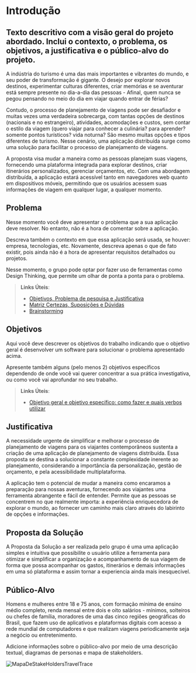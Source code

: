# Introdução

## Texto descritivo com a visão geral do projeto abordado. Inclui o contexto, o problema, os objetivos, a justificativa e o público-alvo do projeto.

A indústria do turismo é uma das mais importantes e vibrantes do mundo, e seu poder de transformação é gigante. O desejo por explorar novos destinos, experimentar culturas diferentes, criar memórias e se aventurar está sempre presente no dia-a-dia das pessoas - Afinal, quem nunca se pegou pensando no meio do dia em viajar quando entrar de férias? 

Contudo, o processo de planejamento de viagens pode ser desafiador e muitas vezes uma verdadeira sobrecarga, com tantas opções de destinos (nacionais e no estrangeiro), atividades, acomodações e custos, sem contar o estilo da viagem (quero viajar para conhecer a culinária? para aprender? somente pontos turísticos? vida noturna? São mesmo muitas opções e tipos diferentes de turismo. Nesse cenário, uma aplicação distribuída surge como uma solução para facilitar o processo de planejamento de viagens.

A proposta visa mudar a maneira como as pessoas planejam suas viagens, fornecendo uma plataforma integrada para explorar destinos, criar itinerários personalizados, gerenciar orçamentos, etc. Com uma abordagem distribuída, a aplicação estará acessível tanto em navegadores web quanto em dispositivos móveis, permitindo que os usuários acessem suas informações de viagem em qualquer lugar, a qualquer momento.


## Problema
Nesse momento você deve apresentar o problema que a sua aplicação deve  resolver. No entanto, não é a hora de comentar sobre a aplicação.

Descreva também o contexto em que essa aplicação será usada, se  houver: empresa, tecnologias, etc. Novamente, descreva apenas o que de  fato existir, pois ainda não é a hora de apresentar requisitos  detalhados ou projetos.

Nesse momento, o grupo pode optar por fazer uso  de ferramentas como Design Thinking, que permite um olhar de ponta a ponta para o problema.

> **Links Úteis**:
> - [Objetivos, Problema de pesquisa e Justificativa](https://medium.com/@versioparole/objetivos-problema-de-pesquisa-e-justificativa-c98c8233b9c3)
> - [Matriz Certezas, Suposições e Dúvidas](https://medium.com/educa%C3%A7%C3%A3o-fora-da-caixa/matriz-certezas-suposi%C3%A7%C3%B5es-e-d%C3%BAvidas-fa2263633655)
> - [Brainstorming](https://www.euax.com.br/2018/09/brainstorming/)

## Objetivos

Aqui você deve descrever os objetivos do trabalho indicando que o objetivo geral é desenvolver um software para solucionar o problema apresentado acima. 

Apresente também alguns (pelo menos 2) objetivos específicos dependendo de onde você vai querer concentrar a sua prática investigativa, ou como você vai aprofundar no seu trabalho.
 
> **Links Úteis**:
> - [Objetivo geral e objetivo específico: como fazer e quais verbos utilizar](https://blog.mettzer.com/diferenca-entre-objetivo-geral-e-objetivo-especifico/)

## Justificativa

A necessidade urgente de simplificar e melhorar o processo de planejamento de viagens para os viajantes contemporâneos sustenta a criação de uma aplicação de planejamento de viagens distribuída. Essa proposta se destina a solucionar a constante complexidade inerente ao planejamento, considerando a importância da personalização, gestão de orçamento, e pela acessibilidade multiplataforma.

A aplicação tem o potencial de mudar a maneira como encaramos a preparação para nossas aventuras, fornecendo aos viajantes uma ferramenta abrangente e fácil de entender. Permite que as pessoas se concentrem no que realmente importa: a experiência enriquecedora de explorar o mundo, ao fornecer um caminho mais claro através do labirinto de opções e informações. 

## Proposta da Solução

A Proposta da Solução a ser realizada pelo grupo é uma uma aplicação simples e intuitiva que possibilite o usuário utilize a ferramenta para otimizar e simplificar a organização e acompanhamento de sua viagem de forma que possa acompanhar os gastos, itinerários e demais informações em uma só plataforma e assim tornar a experiencia ainda mais inesquecivel. 



## Público-Alvo

Homens e mulheres entre 18 e 75 anos, com formação mínima de ensino médio completo, renda mensal entre dois e oito salários - mínimos, solteiros ou chefes de família, moradores de uma das cinco regiões geográficas do Brasil, que fazem uso de aplicativos e plataformas digitais com acesso a rede mundial de computadores e que realizam viagens periodicamente seja a negócio ou entretenimento.


Adicione informações sobre o público-alvo por meio de uma descrição textual, diagramas de personas e mapa de stakeholders.

![MapaDeStakeHoldersTravelTrace](https://github.com/ICEI-PUC-Minas-PMV-ADS/pmv-ads-2023-2-e4-proj-infra-t1-pmv-ads-2023-2-e4-projtraveltrace/assets/103853727/a17a01e0-b6f8-4555-ae22-3776dd94b40f)


